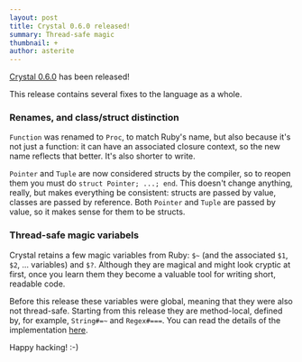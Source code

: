 ```yaml
---
layout: post
title: Crystal 0.6.0 released!
summary: Thread-safe magic
thumbnail: +
author: asterite
---
```


[Crystal 0.6.0](https://github.com/crystal-lang/crystal/releases/tag/0.6.0) has been released!

This release contains several fixes to the language as a whole.

### Renames, and class/struct distinction

`Function` was renamed to `Proc`, to match Ruby's name, but also because it's not just a
function: it can have an associated closure context, so the new name reflects that better.
It's also shorter to write.

`Pointer` and `Tuple` are now considered structs by the compiler, so to reopen them you
must do `struct Pointer; ...; end`. This doesn't change anything, really, but makes everything
be consistent: structs are passed by value, classes are passed by reference. Both `Pointer`
and `Tuple` are passed by value, so it makes sense for them to be structs.

### Thread-safe magic variabels

Crystal retains a few magic variables from Ruby: `$~` (and the associated `$1`, `$2`, ... variables) and `$?`.
Although they are magical and might look cryptic at first, once you learn them they become a valuable tool
for writing short, readable code.

Before this release these variables were global, meaning that they were also not thread-safe. Starting
from this release they are method-local, defined by, for example, `String#=~` and `Regex#===`. You
can read the details of the implementation [here](https://github.com/crystal-lang/crystal/issues/323#issuecomment-74005729).

Happy hacking! :-)
